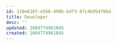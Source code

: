 ```yaml
---
id: 110e618f-e566-490b-bdf3-87c4b95476bd
title: Developer
desc: ''
updated: 1604774961045
created: 1604774961045
---
```



